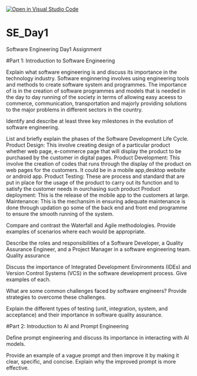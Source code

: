 [![Open in Visual Studio Code](https://classroom.github.com/assets/open-in-vscode-2e0aaae1b6195c2367325f4f02e2d04e9abb55f0b24a779b69b11b9e10269abc.svg)](https://classroom.github.com/online_ide?assignment_repo_id=15554567&assignment_repo_type=AssignmentRepo)
# SE_Day1
Software Engineering Day1 Assignment

#Part 1: Introduction to Software Engineering

Explain what software engineering is and discuss its importance in the technology industry.
Software enginnering involves using engineering tools and methods to create software system and programmes.
The importance of is in the creation of software programmes and models that is needed in the day to day running of the society in terms of allowing easy aceess to commerce, communication, transportation and majorly providing solutions to the major problems in different sectors in the country.

Identify and describe at least three key milestones in the evolution of software engineering.


List and briefly explain the phases of the Software Development Life Cycle.
Product Design: This involve creating design of a particular product whether web page, e-commerce page that will display the product to be purchased by the customer in digital pages.
Product Development: This involve the creation of codes that runs through the display of the product on web pages for the customers. It could be in a mobile app,desktop website or android app.
Product Testing: These are process and standard that are put in place for the usage of the product to carry out its function and to satisfy the customer needs in ourchasing such product
Product deployment: This is the release of the mobile app to the customers at large.
Maintenance: This is the mechansim in ensuring adequate maintenance is done through updation go some of the back end and front end programme to ensure the smooth running of the system.

Compare and contrast the Waterfall and Agile methodologies. Provide examples of scenarios where each would be appropriate.


Describe the roles and responsibilities of a Software Developer, a Quality Assurance Engineer, and a Project Manager in a software engineering team.
Quality assurance 

Discuss the importance of Integrated Development Environments (IDEs) and Version Control Systems (VCS) in the software development process. Give examples of each.


What are some common challenges faced by software engineers? Provide strategies to overcome these challenges.


Explain the different types of testing (unit, integration, system, and acceptance) and their importance in software quality assurance.


#Part 2: Introduction to AI and Prompt Engineering


Define prompt engineering and discuss its importance in interacting with AI models.


Provide an example of a vague prompt and then improve it by making it clear, specific, and concise. Explain why the improved prompt is more effective.
